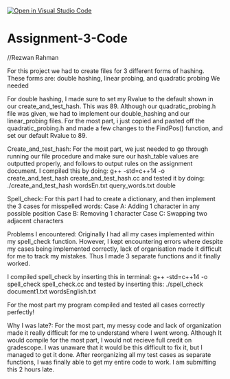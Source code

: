 [![Open in Visual Studio Code](https://classroom.github.com/assets/open-in-vscode-c66648af7eb3fe8bc4f294546bfd86ef473780cde1dea487d3c4ff354943c9ae.svg)](https://classroom.github.com/online_ide?assignment_repo_id=10524610&assignment_repo_type=AssignmentRepo)
# Assignment-3-Code

//Rezwan Rahman

For this project we had to create files for 3 different forms of hashing.
These forms are: double hashing, linear probing, and quadratic probing
We needed 

For double hashing, I made sure to set my Rvalue to the default shown in our create_and_test_hash.
This was 89. Although our quadratic_probing.h file was given, we had to implement our double_hashing
and our linear_probing files. For the most part, i just copied and pasted off the quadratic_probing.h
and made a few changes to the FindPos() function, and set our default Rvalue to 89. 

Create_and_test_hash:
For the most part, we just needed to go through running our file procedure and make sure our hash_table values 
are outputted properly, and follows to output rules on the assignment document.
I compiled this by doing:
g++ -std=c++14 -o create_and_test_hash create_and_test_hash.cc
and tested it by doing:
./create_and_test_hash wordsEn.txt query_words.txt double

Spell_check:
For this part I had to create a dictionary, and then implement the 3 cases for misspelled words:
Case A: Adding 1 character in any possible position
Case B: Removing 1 character
Case C: Swapping two adjacent characters

Problems I encountered:
Originally I had all my cases implemented within my spell_check function. However, I kept encountering
errors where despite my cases being implemented correctly, lack of organisation made it difficult for 
me to track my mistakes. Thus I made 3 separate functions and it finally worked.

I compiled spell_check by inserting this in terminal: 
g++ -std=c++14 -o spell_check spell_check.cc
and tested by inserting this:
./spell_check document1.txt wordsEnglish.txt

For the most part my program compiled and tested all cases correctly perfectly!

Why I was late?: 
For the most part, my messy code and lack of organization made it really difficult for me to understand where I went wrong. Although It would compile for the most part, I would not recieve full credit on gradescope. I was unaware that it would be this difficult to fix it, but I managed to get it done. After reorganizing all my test cases as separate functions, I was finally able to get my entire code to work. I am submitting this 2 hours late. 
